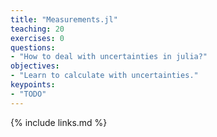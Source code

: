 ```yaml
---
title: "Measurements.jl"
teaching: 20
exercises: 0
questions:
- "How to deal with uncertainties in julia?"
objectives:
- "Learn to calculate with uncertainties."
keypoints:
- "TODO"
---
```


{% include links.md %}
